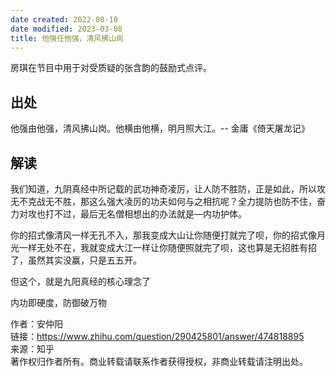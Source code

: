 ```yaml
---
date created: 2022-08-10
date modified: 2023-03-08
title: 他强任他强，清风拂山岗
---
```


房琪在节目中用于对受质疑的张含韵的鼓励式点评。

## 出处

他强由他强，清风拂山岗。他横由他横，明月照大江。-- 金庸《倚天屠龙记》

## 解读

我们知道，九阴真经中所记载的武功神奇凌厉，让人防不胜防，正是如此，所以攻无不克战无不胜，那这么强大凌厉的功夫如何与之相抗呢？全力提防也防不住，奋力对攻也打不过，最后无名僧相想出的办法就是—内功护体。

你的招式像清风一样无孔不入，那我变成大山让你随便打就完了呗，你的招式像月光一样无处不在，我就变成大江一样让你随便照就完了呗，这也算是无招胜有招了，虽然其实没赢，只是五五开。

但这个，就是九阳真经的核心理念了

内功即硬度，防御破万物

作者：安仲阳  
链接：https://www.zhihu.com/question/290425801/answer/474818895  
来源：知乎  
著作权归作者所有。商业转载请联系作者获得授权，非商业转载请注明出处。
